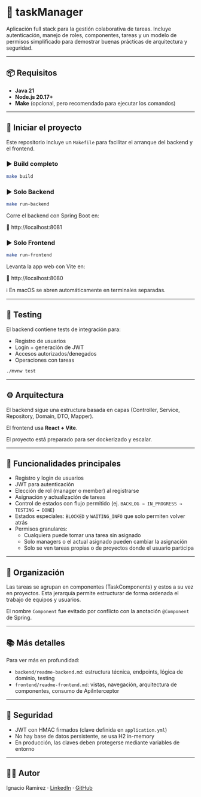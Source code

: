 # 📝 taskManager

Aplicación full stack para la gestión colaborativa de tareas. Incluye autenticación, manejo de roles, componentes, tareas y un modelo de permisos simplificado para demostrar buenas prácticas de arquitectura y seguridad.

---

## 📦 Requisitos

- **Java 21**
- **Node.js 20.17+**
- **Make** (opcional, pero recomendado para ejecutar los comandos)

---

## 🚀 Iniciar el proyecto

Este repositorio incluye un `Makefile` para facilitar el arranque del backend y el frontend.

### ▶️ Build completo

```bash
make build
```

### ▶️ Solo Backend

```bash
make run-backend
```

Corre el backend con Spring Boot en:

📍 http://localhost:8081

### ▶️ Solo Frontend

```bash
make run-frontend
```

Levanta la app web con Vite en:

📍 http://localhost:8080

ℹ️ En macOS se abren automáticamente en terminales separadas.

---

## 🧪 Testing

El backend contiene tests de integración para:

- Registro de usuarios
- Login + generación de JWT
- Accesos autorizados/denegados
- Operaciones con tareas

```bash
./mvnw test
```

---

## ⚙️ Arquitectura

El backend sigue una estructura basada en capas (Controller, Service, Repository, Domain, DTO, Mapper).

El frontend usa **React + Vite**.

El proyecto está preparado para ser dockerizado y escalar.

---

## 📌 Funcionalidades principales

- Registro y login de usuarios
- JWT para autenticación
- Elección de rol (manager o member) al registrarse
- Asignación y actualización de tareas
- Control de estados con flujo permitido (ej. `BACKLOG → IN_PROGRESS → TESTING → DONE`)
- Estados especiales: `BLOCKED` y `WAITING_INFO` que solo permiten volver atrás
- Permisos granulares:
  - Cualquiera puede tomar una tarea sin asignado
  - Solo managers o el actual asignado pueden cambiar la asignación
  - Solo se ven tareas propias o de proyectos donde el usuario participa

---

## 📁 Organización

Las tareas se agrupan en componentes (TaskComponents) y estos a su vez en proyectos. Esta jerarquía permite estructurar de forma ordenada el trabajo de equipos y usuarios.

El nombre `Component` fue evitado por conflicto con la anotación `@Component` de Spring.

---

## 📚 Más detalles

Para ver más en profundidad:

- `backend/readme-backend.md`: estructura técnica, endpoints, lógica de dominio, testing
- `frontend/readme-frontend.md`: vistas, navegación, arquitectura de componentes, consumo de ApiInterceptor

---

## 🔐 Seguridad

- JWT con HMAC firmados (clave definida en `application.yml`)
- No hay base de datos persistente, se usa H2 in-memory
- En producción, las claves deben protegerse mediante variables de entorno

---

## 🧑‍🎓 Autor

Ignacio Ramírez · [LinkedIn](https://www.linkedin.com/in/ignacio-ramirez-guembe/) · [GitHub](https://github.com/NachitoTez/taskManager)
